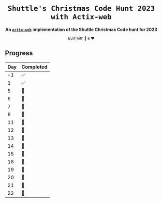 <div align="center">

  <h1><code>Shuttle's Christmas Code Hunt 2023 with Actix-web</code></h1>

  <strong>An <code><a href="https://github.com/actix/actix-web" target="_blank">actix-web</a></code> implementation of the Shuttle Christmas Code hunt for 2023</strong>

  <sub>Built with 🦀 & &#10084;</sub>
</div>

## Progress
|  Day  |  Completed  |
|---|---|
|  -1  | ✅  |
|  1  |  ✅  |
|  5  |  🚫  |
|  6  |  🚫  |
|  7  |  🚫  |
|  8  |  🚫  |
|  11  |  🚫  |
|  12  |  🚫  |
|  13  |  🚫  |
|  14  |  🚫  |
|  15  |  🚫  |
|  18  |  🚫  |
|  19  |  🚫  |
|  20  |  🚫  |
|  21  |  🚫  |
|  22  |  🚫  |

